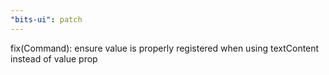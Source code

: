 ```yaml
---
"bits-ui": patch
---
```


fix(Command): ensure value is properly registered when using textContent instead of value prop
